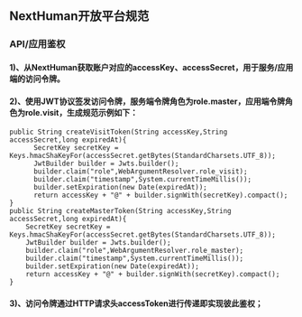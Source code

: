 ## NextHuman开放平台规范
### API/应用鉴权
#### 1)、从NextHuman获取账户对应的accessKey、accessSecret，用于服务/应用端的访问令牌。
#### 2)、使用JWT协议签发访问令牌，服务端令牌角色为role.master，应用端令牌角色为role.visit，生成规范示例如下：
```
public String createVisitToken(String accessKey,String accessSecret,long expiredAt){
      SecretKey secretKey = Keys.hmacShaKeyFor(accessSecret.getBytes(StandardCharsets.UTF_8));
      JwtBuilder builder = Jwts.builder();
      builder.claim("role",WebArgumentResolver.role_visit);
      builder.claim("timestamp",System.currentTimeMillis());
      builder.setExpiration(new Date(expiredAt));
      return accessKey + "@" + builder.signWith(secretKey).compact();
}
public String createMasterToken(String accessKey,String accessSecret,long expiredAt){
    SecretKey secretKey = Keys.hmacShaKeyFor(accessSecret.getBytes(StandardCharsets.UTF_8));
    JwtBuilder builder = Jwts.builder();
    builder.claim("role",WebArgumentResolver.role_master);
    builder.claim("timestamp",System.currentTimeMillis());
    builder.setExpiration(new Date(expiredAt));
    return accessKey + "@" + builder.signWith(secretKey).compact();
}
```
#### 3)、访问令牌通过HTTP请求头accessToken进行传递即实现彼此鉴权；


